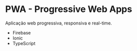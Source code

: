 # PWA - Progressive Web Apps

Aplicação web progressiva, responsiva e real-time.
* Firebase
* Ionic
* TypeScript

